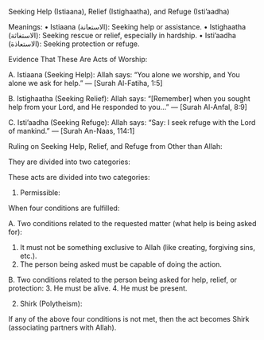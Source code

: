 Seeking Help (Istiaana), Relief (Istighaatha), and Refuge (Isti’aadha)

Meanings:
 • Istiaana (الاستعانة): Seeking help or assistance.
 • Istighaatha (الاستغاثة): Seeking rescue or relief, especially in hardship.
 • Isti’aadha (الاستعاذة): Seeking protection or refuge.

Evidence That These Are Acts of Worship:

A. Istiaana (Seeking Help):
Allah says:
“You alone we worship, and You alone we ask for help.”
— [Surah Al-Fatiha, 1:5]

B. Istighaatha (Seeking Relief):
Allah says:
“[Remember] when you sought help from your Lord, and He responded to you…”
— [Surah Al-Anfal, 8:9]

C. Isti’aadha (Seeking Refuge):
Allah says:
“Say: I seek refuge with the Lord of mankind.”
— [Surah An-Naas, 114:1]

Ruling on Seeking Help, Relief, and Refuge from Other than Allah:

They are divided into two categories:

These acts are divided into two categories:

1. Permissible:

When four conditions are fulfilled:

A. Two conditions related to the requested matter (what help is being asked for):
 1. It must not be something exclusive to Allah (like creating, forgiving sins, etc.).
 2. The person being asked must be capable of doing the action.

B. Two conditions related to the person being asked for help, relief, or protection:
3. He must be alive.
4. He must be present.

2. Shirk (Polytheism):

If any of the above four conditions is not met, then the act becomes Shirk (associating partners with Allah).